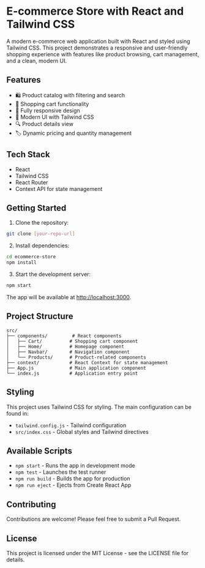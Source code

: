 # E-commerce Store with React and Tailwind CSS

A modern e-commerce web application built with React and styled using Tailwind CSS. This project demonstrates a responsive and user-friendly shopping experience with features like product browsing, cart management, and a clean, modern UI.

## Features

- 🛍️ Product catalog with filtering and search
- 🛒 Shopping cart functionality
- 📱 Fully responsive design
- 🎨 Modern UI with Tailwind CSS
- 🔍 Product details view
- 🏷️ Dynamic pricing and quantity management

## Tech Stack

- React
- Tailwind CSS
- React Router
- Context API for state management

## Getting Started

1. Clone the repository:
```bash
git clone [your-repo-url]
```

2. Install dependencies:
```bash
cd ecommerce-store
npm install
```

3. Start the development server:
```bash
npm start
```

The app will be available at [http://localhost:3000](http://localhost:3000).

## Project Structure

```
src/
├── components/         # React components
│   ├── Cart/          # Shopping cart component
│   ├── Home/          # Homepage component
│   ├── Navbar/        # Navigation component
│   └── Products/      # Product-related components
├── context/           # React Context for state management
├── App.js             # Main application component
└── index.js           # Application entry point
```

## Styling

This project uses Tailwind CSS for styling. The main configuration can be found in:
- `tailwind.config.js` - Tailwind configuration
- `src/index.css` - Global styles and Tailwind directives

## Available Scripts

- `npm start` - Runs the app in development mode
- `npm test` - Launches the test runner
- `npm run build` - Builds the app for production
- `npm run eject` - Ejects from Create React App

## Contributing

Contributions are welcome! Please feel free to submit a Pull Request.

## License

This project is licensed under the MIT License - see the LICENSE file for details.

